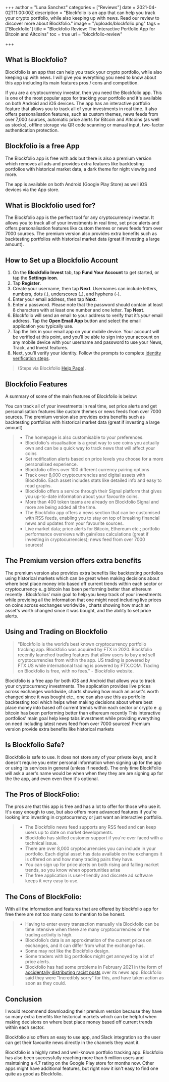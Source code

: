 +++
author = "Luna Sanchez"
categories = ["Reviews"]
date = 2021-04-02T11:00:00Z
description = "Blockfolio is an app that can help you track your crypto portfolio, while also keeping up with news.  Read our review to discover more about Blockfolio."
image = "/uploads/blockfolio.png"
tags = ["Blockfolio"]
title = "Blockfolio Review: The Interactive Portfolio App for Bitcoin and Altcoins"
toc = true
url = "blockfolio-review"

+++
## What is Blockfolio?

Blockfolio is an app that can help you track your crypto portfolio, while also keeping up with news. I will give you everything you need to know about this app including its main features pros / cons and competition.

If you are a cryptocurrency investor, then you need the Blockfolio app. This is one of the most popular apps for tracking your portfolio and it's available on both Android and iOS devices. The app has an interactive portfolio feature that allows you to track all of your investments in real time. It also offers personalisation features, such as custom themes, news feeds from over 7,000 sources, automatic price alerts for Bitcoin and Altcoins (as well as stocks), offline storage via QR code scanning or manual input, two-factor authentication protection.

## Blockfolio is a free App

The Blockfolio app is free with ads but there is also a premium version which removes all ads and provides extra features like backtesting portfolios with historical market data, a dark theme for night viewing and more.

The app is available on both Android (Google Play Store) as well iOS devices via the App store.

## What is Blockfolio used for?

The Blockfolio app is the perfect tool for any cryptocurrency investor. It allows you to track all of your investments in real time, set price alerts and offers personalisation features like custom themes or news feeds from over 7000 sources. The premium version also provides extra benefits such as backtesting portfolios with historical market data (great if investing a large amount).

## How to Set up a Blockfolio Account

1. On the **Blockfolio Invest** tab, tap **Fund Your Account** to get started, or tap the **Settings icon**.
2. Tap **Register**.
3. Create your username, then tap **Next**. Usernames can include letters, numbers, dots (.), underscores (_), and hyphens (-).
4. Enter your email address, then tap **Next**.
5. Enter a password. Please note that the password should contain at least 8 characters with at least one number and one letter. Tap **Next**.
6. Blockfolio will send an email to your address to verify that it’s _your_ email address. Tap the **Open Email App** button and select the email application you typically use.
7. Tap the link in your email app on your mobile device. Your account will be verified at this point, and you’ll be able to sign into your account on any mobile device with your username and password to use your News, Track, and Invest features.
8. Next, you’ll verify your identity. Follow the prompts to complete [identity verification steps](https://help.blockfolio.com/hc/en-us/articles/1260801674549).

> (Steps via Blockfolio [Help Page](https://help.blockfolio.com/hc/en-us/articles/1260801656010-Getting-Started-with-Trading-in-Blockfolio)).

## Blockfolio Features

A summary of some of the main features of Blockfolio is below:

You can track all of your investments in real time, set price alerts and get personalisation features like custom themes or news feeds from over 7000 sources. The premium version also provides extra benefits such as backtesting portfolios with historical market data (great if investing a large amount)

> * The homepage is also customisable to your preferences.
> * Blockfolio's visualisation is a great way to see coins you actually own and can be a quick way to track news that will affect your coins
> * Set notification alerts based on price levels you choose for a more personalised experience.
> * Blockfolio offers over 100 different currency pairing options
> * Track over 8,000 cryptocurrencies and digital assets with Blockfolio. Each asset includes stats like detailed info and easy to read graphs.
> * Blockfolio offers a service through their Signal platform that gives you up-to-date information about your favourite coins.
> * More than 400 token teams are already on Blockfolio Signal and more are being added all the time.
> * The Blockfolio app offers a news section that can be customised with RSS feeds, enabling you to stay on top of breaking financial news and updates from your favourite sources.
> * Live market data; price alerts for Bitcoin, Ethereum etc.; portfolio performance overviews with gain/loss calculations (great if investing in cryptocurrencies); news feed from over 7000 sources!

## The Premium version offers extra benefits

The premium version also provides extra benefits like backtesting portfolios using historical markets which can be great when making decisions about where best place money into based off current trends within each sector or cryptocurrency e..g bitcoin has been performing better than ethereum recently . Blockfolios’ main goal to help you keep track of your investments while providing all the information that one might need including live prices on coins across exchanges worldwide , charts showing how much an asset's worth changed since it was bought, and the ability to set price alerts.

## Using and Trading on Blockfolio

> "Blockfolio is the world’s best known cryptocurrency portfolio tracking app. Blockfolio was acquired by FTX in 2020. Blockfolio recently launched trading features that allow users to buy and sell cryptocurrencies from within the app. US trading is powered by FTX.US while international trading is powered by FTX.COM. Trading on Blockfolio is free, with no fees." - Blockfolio website.

Blockfolio is a free app for both iOS and Android that allows you to track your cryptocurrency investments. The application provides live prices across exchanges worldwide, charts showing how much an asset's worth changed since it was bought etc., one can also use this as portfolio backtesting tool which helps when making decisions about where best place money into based off current trends within each sector or crypto e .g bitcoin has been performing better than ethereum recently This interactive portfolios' main goal help keep tabs investment while providing everything on need including latest news feed from over 7000 sources! Premium version provide extra benefits like historical markets

## Is Blockfolio Safe?

Blockfolio is safe to use. It does not store any of your private keys, and it doesn't require you enter personal information when signing up for the app or using its services in general (unless if needed). The only time BlockFolio will ask a user's name would be when when they they are are signing up for the the app, and even even then it's optional.

## The Pros of BlockFolio:

The pros are that this app is free and has a lot to offer for those who use it. It's easy enough to use, but also offers more advanced features if you're looking into investing in cryptocurrency or just want an interactive portfolio.

> * The Blockfolio news feed supports any RSS feed and can keep users up to date on market developments.
> * Blockfolio has skilled customer support if you're ever faced with a technical issue.
> * There are over 8,000 cryptocurrencies you can include in your portfolio. Each digital asset has data available on the exchanges it is offered on and how many trading pairs they have.
> * You can sign up for price alerts on both rising and falling market trends, so you know when opportunities arise
> * The free application is user-friendly and discrete ad software keeps it very easy to use.

## The Cons of BlockFolio:

With all the information and features that are offered by blockfolio app for free there are not too many cons to mention to be honest.

> * Having to enter every transaction manually via Blockfolio can be time intensive when there are many cryptocurrencies or the trading activity is high.
> * Blockfolio’s data is an approximation of the current prices on exchanges, and it can differ from what the exchange has.
> * Some may not like the Blockfolio design.
> * Some traders with big portfolios might get annoyed by a lot of price alerts.
> * Blockfolio has had some problems in February 2021 in the form of [accidentally distributing racist posts](https://www.coindesk.com/blockfolio-racists-signals-apology-app) over its news app.  Blockfolio said they were "Incredibly sorry" for this, and have taken action as soon as they could.

## Conclusion

I would recommend downloading their premium version because they have so many extra benefits like historical markets which can be helpful when making decisions on where best place money based off current trends within each sector.

Blockfolio also offers an easy to use app, and Slack integration so the user can get their favourite news directly in the channels they want it.

Blockfolio is a highly rated and well-known portfolio tracking app. Blockfolio has also been successfully reaching more than 5 million users and maintaining a 4.7 rating on the Google Play store for months now. Other apps might have additional features, but right now it isn't easy to find one quite as good as Blockfolio.